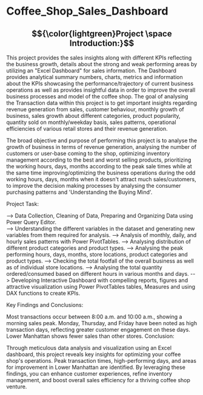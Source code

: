 # Coffee_Shop_Sales_Dashboard

## $${\color{lightgreen}Project \space Introduction:}$$ 

This project provides the sales insights along with different KPIs reflecting the business growth, details about the strong and weak performing areas by utilizing an "Excel Dashboard" for sales information. The Dashboard provides analytical summary numbers, charts, metrics and information about the KPIs showcasing the performance/trajectory of current business operations as well as provides insightful data in order to improve the overall business processes and model of the coffee shop. The goal of analysing the Transaction data within this project is to get important insights regarding revenue generation from sales, customer behaviour, monthly growth of business, sales growth about different categories, product popularity, quantity sold on monthly/weekday basis, sales patterns, operational efficiencies of various retail stores and their revenue generation.

The broad objective and purpose of performing this project is to analyse the growth of business in terms of revenue generation, analysing the number of customers or user-base coming to the shop, optimizing inventory management according to the best and worst selling products, prioritizing the working hours, days, months according to the peak sale times while at the same time improving/optimizing the business operations during the odd working hours, days, months when it doesn't attract much sales/customers, to improve the decision making processes by analysing the consumer purchasing patterns and 'Understanding the Buying Mind'.

Project Task:

--> Data Collection, Cleaning of Data, Preparing and Organizing Data using Power Query Editor.<br>
--> Understanding the different variables in the dataset and generating new variables from them required for analysis.
--> Analysis of monthly, daily, and hourly sales patterns with Power PivotTables.
--> Analysing distribution of different product categories and product types.
--> Analysing the peak performing hours, days, months, store locations, product categories and product types.
--> Checking the total footfall of the overall business as well as of individual store locations.
--> Analysing the total quantity ordered/consumed based on different hours in various months and days.
--> Developing Interactive Dashboard with compelling reports, figures and attractive visualization using Power PivotTables tables, Measures and using DAX functions to create KPIs.

Key Findings and Conclusions:

Most transactions occur between 8:00 a.m. and 10:00 a.m., showing a morning sales peak.
Monday, Thursday, and Friday have been noted as high transaction days, reflecting greater customer engagement on these days.
Lower Manhattan shows fewer sales than other stores.
Conclusion:

Through meticulous data analysis and visualization using an Excel dashboard, this project reveals key insights for optimizing your coffee shop's operations. Peak transaction times, high-performing days, and areas for improvement in Lower Manhattan are identified. By leveraging these findings, you can enhance customer experiences, refine inventory management, and boost overall sales efficiency for a thriving coffee shop venture.
